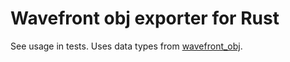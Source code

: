 # Wavefront obj exporter for Rust

See usage in tests.
Uses data types from [wavefront_obj](https://github.com/PistonDevelopers/wavefront_obj).
